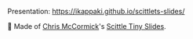 Presentation: https://ikappaki.github.io/scittlets-slides/

🍴 Made of [Chris McCormick](https://github.com/chr15m)'s [Scittle Tiny Slides](https://github.com/chr15m/scittle-tiny-slides).
